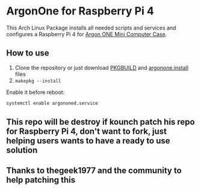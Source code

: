 # ArgonOne for Raspberry Pi 4

This Arch Linux Package installs all needed scripts and services and configures a Raspberry Pi 4 for [Argon ONE Mini Computer Case](https://www.argon40.com/argon1.html).

## How to use

 1. Clone the repository or just download [PKGBUILD](https://raw.githubusercontent.com/Elrondo46/argonone/master/PKGBUILD) and [argonone.install](https://raw.githubusercontent.com/Elrondo46/argonone/master/argonone.install) files
 2. ```makepkg --install```

Enable it before reboot:

```bash
systemctl enable argononed.service
```

## This repo will be destroy if kounch patch his repo for Raspberry Pi 4, don't want to fork, just helping users wants to have a ready to use solution

## Thanks to thegeek1977 and the community to help patching this
